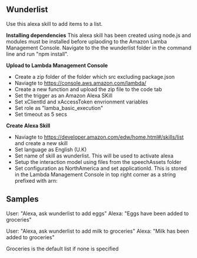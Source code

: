## Wunderlist ##

Use this alexa skill to add items to a list.

**Installing dependencies**
This alexa skill has been created using node.js and modules must be installed before uplaoding to the Amazon Lamba Management Console.
Navigate to the the wunderlist folder in the command line and run "npm install".

**Upload to Lambda Management Console**
- Create a zip folder of the folder which src excluding package.json
- Naviagte to https://console.aws.amazon.com/lambda/
- Create a new function and upload the zip file to the code tab
- Set the trigger as an Amazon Alexa SKill
- Set xClientId and xAccessToken envrionment variables
- Set role as "lamba_basic_execution"
- Set timeout as 5 secs

**Create Alexa Skill**
- Naviagte to https://developer.amazon.com/edw/home.html#/skills/list and create a new skill
- Set language as English (U.K)
- Set name of skill as wunderlist. This will be used to activate alexa
- Setup the interaction model using files from the speechAssets folder
- Set configuration as NorthAmerica and set applicationId. This is stored in the Lambda Management Console in top right corner as a string prefixed with arn:

## Samples ##
User: "Alexa, ask wunderlist to add eggs"
Alexa: "Eggs have been added to groceries"

User: "Alexa, ask wunderlist to add milk to groceries"
Alexa: "Milk has been added to groceries"

Groceries is the default list if none is specified
